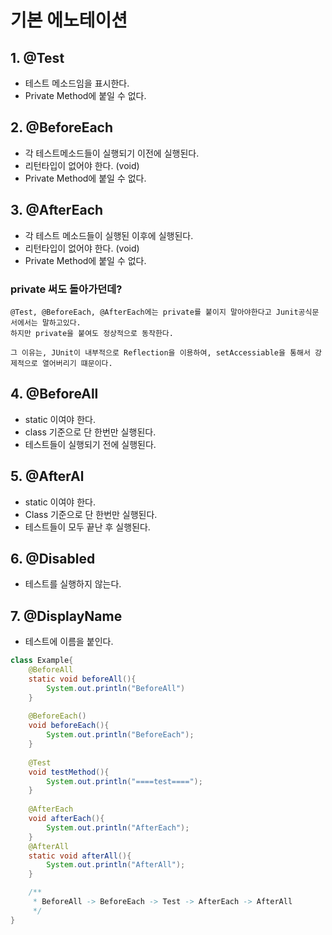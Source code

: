 # 기본 에노테이션

## 1. @Test
- 테스트 메소드임을 표시한다.
- Private Method에 붙일 수 없다.

## 2. @BeforeEach
- 각 테스트메소드들이 실행되기 이전에 실행된다.
- 리턴타입이 없어야 한다. (void)
- Private Method에 붙일 수 없다.

## 3. @AfterEach
- 각 테스트 메소드들이 실행된 이후에 실행된다.
- 리턴타입이 없어야 한다. (void)
- Private Method에 붙일 수 없다.

### private 써도 돌아가던데?
```text
@Test, @BeforeEach, @AfterEach에는 private를 붙이지 말아야한다고 Junit공식문서에서는 말하고있다.
하지만 private을 붙여도 정상적으로 동작한다.

그 이유는, JUnit이 내부적으로 Reflection을 이용하여, setAccessiable을 통해서 강제적으로 열어버리기 떄문이다.
```


## 4. @BeforeAll
- static 이여야 한다.
- class 기준으로 단 한번만 실행된다.
- 테스트들이 실행되기 전에 실행된다.

## 5. @AfterAl
- static 이여야 한다.
- Class 기준으로 단 한번만 실행된다.
- 테스트들이 모두 끝난 후 실행된다.

## 6. @Disabled
- 테스트를 실행하지 않는다.

## 7. @DisplayName
- 테스트에 이름을 붙인다.

```java
class Example{
    @BeforeAll
    static void beforeAll(){
        System.out.println("BeforeAll")
    }
    
    @BeforeEach()
    void beforeEach(){
        System.out.println("BeforeEach");
    }
    
    @Test
    void testMethod(){
        System.out.println("====test====");
    }
    
    @AfterEach
    void afterEach(){
        System.out.println("AfterEach");
    }
    @AfterAll
    static void afterAll(){
        System.out.println("AfterAll");
    }

    /**
     * BeforeAll -> BeforeEach -> Test -> AfterEach -> AfterAll
     */
}
```